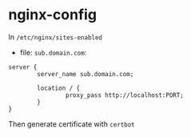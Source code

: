 # nginx-config

In `/etc/nginx/sites-enabled`

- file: `sub.domain.com`:
```
server {
        server_name sub.domain.com;

        location / {
                proxy_pass http://localhost:PORT;
        }
}
```
Then generate certificate with `certbot`
